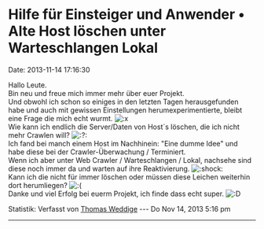 Hilfe für Einsteiger und Anwender • Alte Host löschen unter Warteschlangen Lokal
================================================================================

Date: 2013-11-14 17:16:30

Hallo Leute.\
Bin neu und freue mich immer mehr über euer Projekt.\
Und obwohl ich schon so einiges in den letzten Tagen herausgefunden habe
und auch mit gewissen Einstellungen herumexperimentierte, bleibt eine
Frage die mich echt wurmt.
![:x](http://forum.yacy-websuche.de/images/smilies/icon_mad.gif "Mad")\
Wie kann ich endlich die Server/Daten von Host´s löschen, die ich nicht
mehr Crawlen will?
![:?:](http://forum.yacy-websuche.de/images/smilies/icon_question.gif "Question")\
Ich fand bei manch einem Host im Nachhinein: \"Eine dumme Idee\" und
habe diese bei der Crawler-Überwachung / Terminiert.\
Wenn ich aber unter Web Crawler / Warteschlangen / Lokal, nachsehe sind
diese noch immer da und warten auf ihre Reaktivierung.
![:shock:](http://forum.yacy-websuche.de/images/smilies/icon_eek.gif "Shocked")\
Kann ich die nicht für immer löschen oder müssen diese Leichen weiterhin
dort herumliegen?
![:(](http://forum.yacy-websuche.de/images/smilies/icon_e_sad.gif "Sad")\
Danke und viel Erfolg bei euerm Projekt, ich finde dass echt super.
![:D](http://forum.yacy-websuche.de/images/smilies/icon_e_biggrin.gif "Very Happy")

Statistik: Verfasst von [Thomas
Weddige](http://forum.yacy-websuche.de/memberlist.php?mode=viewprofile&u=9024)
--- Do Nov 14, 2013 5:16 pm

------------------------------------------------------------------------
